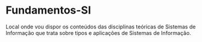 # Fundamentos-SI

Local onde vou dispor os conteúdos das disciplinas teóricas de Sistemas de Informação que trata sobre tipos e aplicações de Sistemas de Informação.
